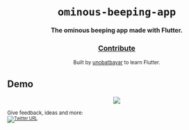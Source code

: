 <div align="center">
  <h1><code>ominous-beeping-app</code></h1>

  <strong>The ominous beeping app made with Flutter.</strong>

<h3>
    <a href="https://github.com/unobatbayar/ominous-beeping-app/pull/new/master">Contribute</a>
  </h3>

  <sub> Built by <a href="https://www.twitter.com/unobatbayar">unobatbayar</a> to learn Flutter. </sub>
</div>

## Demo
<div align="center">

![](https://https://github.com/unobatbayar/ominous-beeping-app/blob/master/demo.gif)

</div>

<sub>Give feedback, ideas and more: <br> <sub> 
[![Twitter URL](https://img.shields.io/twitter/url/https/twitter.com/unobatbayar.svg?style=social&label=Follow%20%40unobatbayar)](https://twitter.com/unobatbayar)
